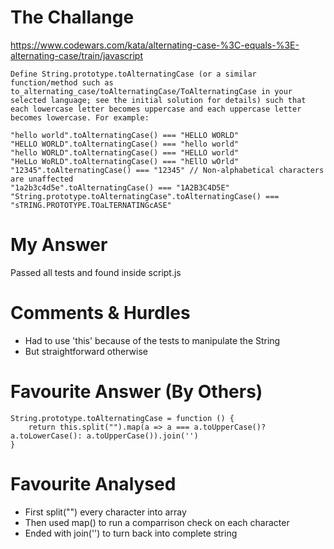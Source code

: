 # The Challange

https://www.codewars.com/kata/alternating-case-%3C-equals-%3E-alternating-case/train/javascript

```
Define String.prototype.toAlternatingCase (or a similar function/method such as to_alternating_case/toAlternatingCase/ToAlternatingCase in your selected language; see the initial solution for details) such that each lowercase letter becomes uppercase and each uppercase letter becomes lowercase. For example:

"hello world".toAlternatingCase() === "HELLO WORLD"
"HELLO WORLD".toAlternatingCase() === "hello world"
"hello WORLD".toAlternatingCase() === "HELLO world"
"HeLLo WoRLD".toAlternatingCase() === "hEllO wOrld"
"12345".toAlternatingCase() === "12345" // Non-alphabetical characters are unaffected
"1a2b3c4d5e".toAlternatingCase() === "1A2B3C4D5E"
"String.prototype.toAlternatingCase".toAlternatingCase() === "sTRING.PROTOTYPE.TOaLTERNATINGcASE"

```

# My Answer

Passed all tests and found inside script.js

# Comments & Hurdles

* Had to use 'this' because of the tests to manipulate the String
* But straightforward otherwise

# Favourite Answer (By Others)
```
String.prototype.toAlternatingCase = function () {
    return this.split("").map(a => a === a.toUpperCase()? a.toLowerCase(): a.toUpperCase()).join('')
}
```

# Favourite Analysed

* First split("") every character into array
* Then used map() to run a comparrison check on each character
* Ended with join('') to turn back into complete string